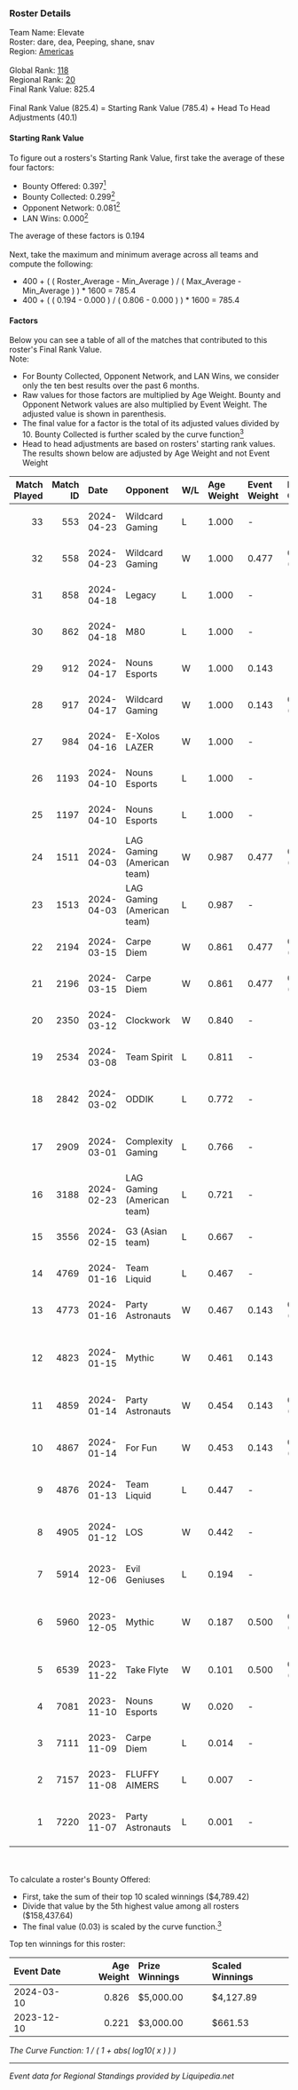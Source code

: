 ### Roster Details<br />
Team Name: Elevate<br />
Roster: dare, dea, Peeping, shane, snav<br />
Region: [Americas]( ../standings_americas.md)<br />
<br />
Global Rank: [118](../standings_global.md)<br />
Regional Rank: [20]( ../standings_americas.md)<br />
Final Rank Value:  825.4<br />
<br />
Final Rank Value (825.4) = Starting Rank Value (785.4) + Head To Head Adjustments (40.1)<br />

#### Starting Rank Value<br />
To figure out a rosters's Starting Rank Value, first take the average of these four factors:<br />
- Bounty Offered: 0.397[<sup>1</sup>](#table2)
- Bounty Collected: 0.299[<sup>2</sup>](#table1)
- Opponent Network: 0.081[<sup>2</sup>](#table1)
- LAN Wins: 0.000[<sup>2</sup>](#table1)

The average of these factors is 0.194<br />
<br />
Next, take the maximum and minimum average across all teams and compute the following:<br />
- 400 + ( ( Roster_Average - Min_Average ) / ( Max_Average - Min_Average ) ) * 1600 = 785.4
- 400 + ( ( 0.194 - 0.000 ) / ( 0.806 - 0.000 ) ) * 1600 = 785.4


#### Factors<br />
Below you can see a table of all of the matches that contributed to this roster's Final Rank Value.<br />
Note:<br />

- For Bounty Collected, Opponent Network, and LAN Wins, we consider only the ten best results over the past 6 months.
- Raw values for those factors are multiplied by Age Weight. Bounty and Opponent Network values are also multiplied by Event Weight. The adjusted value is shown in parenthesis.
- The final value for a factor is the total of its adjusted values divided by 10. Bounty Collected is further scaled by the curve function[<sup>3</sup>](#curveFunction)
- Head to head adjustments are based on rosters' starting rank values. The results shown below are adjusted by Age Weight and not Event Weight
<span id="table1"></span><br />


| Match Played | Match ID | Date       | Opponent                   | W/L | Age Weight | Event Weight | Bounty Collected | Opponent Network | LAN Wins      | H2H Adj. | Roster                                           |
| -: | -: | :- | :- | :- | :- | :- | :- | :- | :- | -: | :- |
|           33 |      553 | 2024-04-23 | Wildcard Gaming            | L   | 1.000      | -            | -                | -                | -             |   -13.49 | dare, dea, Peeping, shane, snav                  |
|           32 |      558 | 2024-04-23 | Wildcard Gaming            | W   | 1.000      | 0.477        | 0.025 (0.012)    | 0.483 (0.230)    | false (0.000) |    18.22 | dare, dea, Peeping, shane, snav                  |
|           31 |      858 | 2024-04-18 | Legacy                     | L   | 1.000      | -            | -                | -                | -             |    -3.85 | dare, dea, Peeping, shane, snav                  |
|           30 |      862 | 2024-04-18 | M80                        | L   | 1.000      | -            | -                | -                | -             |    -2.51 | dare, dea, Peeping, shane, snav                  |
|           29 |      912 | 2024-04-17 | Nouns Esports              | W   | 1.000      | 0.143        | -                | 0.475 (0.068)    | false (0.000) |    17.30 | dare, dea, Peeping, shane, snav                  |
|           28 |      917 | 2024-04-17 | Wildcard Gaming            | W   | 1.000      | 0.143        | 0.025 (0.004)    | 0.483 (0.069)    | false (0.000) |    20.29 | dare, dea, Peeping, shane, snav                  |
|           27 |      984 | 2024-04-16 | E-Xolos LAZER              | W   | 1.000      | -            | -                | -                | false (0.000) |     3.33 | dare, dea, Peeping, shane, snav                  |
|           26 |     1193 | 2024-04-10 | Nouns Esports              | L   | 1.000      | -            | -                | -                | -             |   -14.29 | dare, dea, Peeping, shane, snav                  |
|           25 |     1197 | 2024-04-10 | Nouns Esports              | L   | 1.000      | -            | -                | -                | -             |   -15.60 | dare, dea, Peeping, shane, snav                  |
|           24 |     1511 | 2024-04-03 | LAG Gaming (American team) | W   | 0.987      | 0.477        | 0.033 (0.016)    | 0.405 (0.191)    | false (0.000) |    19.47 | dare, dea, Peeping, shane, snav                  |
|           23 |     1513 | 2024-04-03 | LAG Gaming (American team) | L   | 0.987      | -            | -                | -                | -             |   -11.32 | dare, dea, Peeping, shane, snav                  |
|           22 |     2194 | 2024-03-15 | Carpe Diem                 | W   | 0.861      | 0.477        | 0.009 (0.004)    | 0.178 (0.073)    | false (0.000) |    10.08 | dare, dea, Peeping, shane, snav                  |
|           21 |     2196 | 2024-03-15 | Carpe Diem                 | W   | 0.861      | 0.477        | 0.009 (0.004)    | 0.178 (0.073)    | false (0.000) |    10.83 | dare, dea, Peeping, shane, snav                  |
|           20 |     2350 | 2024-03-12 | Clockwork                  | W   | 0.840      | -            | -                | -                | false (0.000) |     2.73 | dare, dea, Peeping, shane, snav                  |
|           19 |     2534 | 2024-03-08 | Team Spirit                | L   | 0.811      | -            | -                | -                | -             |    -0.06 | dare, MRC9, Peeping, shane, snav                 |
|           18 |     2842 | 2024-03-02 | ODDIK                      | L   | 0.772      | -            | -                | -                | -             |    -8.23 | dare, nbgee12, Peeping, shane, snav              |
|           17 |     2909 | 2024-03-01 | Complexity Gaming          | L   | 0.766      | -            | -                | -                | -             |    -0.44 | dare, nbgee12, Peeping, shane, snav              |
|           16 |     3188 | 2024-02-23 | LAG Gaming (American team) | L   | 0.721      | -            | -                | -                | -             |    -8.41 | dare, dea, Peeping, shane, snav                  |
|           15 |     3556 | 2024-02-15 | G3 (Asian team)            | L   | 0.667      | -            | -                | -                | -             |   -11.91 | dare, dea, Peeping, shane, snav                  |
|           14 |     4769 | 2024-01-16 | Team Liquid                | L   | 0.467      | -            | -                | -                | -             |    -0.58 | dare, dea, Peeping, shane, snav                  |
|           13 |     4773 | 2024-01-16 | Party Astronauts           | W   | 0.467      | 0.143        | 0.036 (0.002)    | 0.374 (0.025)    | false (0.000) |     7.36 | dare, dea, Peeping, shane, snav                  |
|           12 |     4823 | 2024-01-15 | Mythic                     | W   | 0.461      | 0.143        | -                | 0.380 (0.025)    | false (0.000) |     5.43 | Cooper, fl0m, freakazoid, hate, Trucklover86     |
|           11 |     4859 | 2024-01-14 | Party Astronauts           | W   | 0.454      | 0.143        | 0.036 (0.002)    | 0.374 (0.024)    | -             |     7.48 | dare, dea, Peeping, shane, snav                  |
|           10 |     4867 | 2024-01-14 | For Fun                    | W   | 0.453      | 0.143        | 0.014 (0.001)    | -                | -             |     6.62 | Momo, onter, Pluto, Tender, WOOHOO               |
|            9 |     4876 | 2024-01-13 | Team Liquid                | L   | 0.447      | -            | -                | -                | -             |    -0.49 | dare, dea, Peeping, shane, snav                  |
|            8 |     4905 | 2024-01-12 | LOS                        | W   | 0.442      | -            | -                | -                | -             |     2.62 | history, JOTA, leo_drk, short, t9rnay            |
|            7 |     5914 | 2023-12-06 | Evil Geniuses              | L   | 0.194      | -            | -                | -                | -             |    -4.08 | consti, dare, Fr3nk1e, shane, snav               |
|            6 |     5960 | 2023-12-05 | Mythic                     | W   | 0.187      | 0.500        | 0.003 (0.000)    | 0.380 (0.036)    | -             |     2.43 | Cooper, fl0m, freakazoid, Stewie2K, Trucklover86 |
|            5 |     6539 | 2023-11-22 | Take Flyte                 | W   | 0.101      | 0.500        | 0.004 (0.000)    | -                | -             |     1.30 | consti, dare, Fr3nk1e, shane, snav               |
|            4 |     7081 | 2023-11-10 | Nouns Esports              | W   | 0.020      | -            | -                | -                | -             |     0.26 | consti, dare, Fr3nk1e, shane, snav               |
|            3 |     7111 | 2023-11-09 | Carpe Diem                 | L   | 0.014      | -            | -                | -                | -             |    -0.25 | consti, dare, Fr3nk1e, shane, snav               |
|            2 |     7157 | 2023-11-08 | FLUFFY AIMERS              | L   | 0.007      | -            | -                | -                | -             |    -0.15 | consti, dare, Fr3nk1e, shane, snav               |
|            1 |     7220 | 2023-11-07 | Party Astronauts           | L   | 0.001      | -            | -                | -                | -             |    -0.01 | ben1337, chop, Grizz, PwnAlone, spek             |

<br />
<span id="table2"></span><br />
To calculate a roster's Bounty Offered:<br />

- First, take the sum of their top 10 scaled winnings ($4,789.42)
- Divide that value by the 5th highest value among all rosters ($158,437.64)
- The final value (0.03) is scaled by the curve function.[<sup>3</sup>](#curveFunction)

Top ten winnings for this roster:<br />

| Event Date | Age Weight | Prize Winnings | Scaled Winnings |
| :- | -: | :- | :- |
| 2024-03-10 |      0.826 | $5,000.00      | $4,127.89       |
| 2023-12-10 |      0.221 | $3,000.00      | $661.53         |


<span id="curveFunction"></span>_The Curve Function: 1 / ( 1 + abs( log10( x ) ) )_<br />

---
_Event data for Regional Standings provided by Liquipedia.net_<br />
